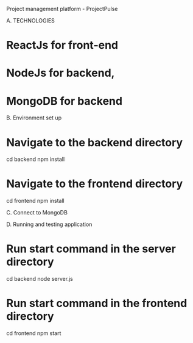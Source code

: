 Project management platform - ProjectPulse

A. TECHNOLOGIES
# ReactJs for front-end
# NodeJs for backend,
# MongoDB for backend

B. Environment set up
# Navigate to the backend directory
cd backend
npm install
# Navigate to the frontend directory
cd frontend
npm install

C. Connect to MongoDB

D. Running and testing application

# Run start command in the server directory
cd backend
node server.js 

# Run start command in the frontend directory
cd frontend
npm start 
 
